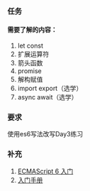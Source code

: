 ### 任务
#### 需要了解的内容：
1. let const 
2. 扩展运算符
3. 箭头函数
4. promise
5. 解构赋值  
6. import export（选学）  
7. async await（选学） 

### 要求
使用es6写法改写Day3练习

### 补充
1. [ECMAScript 6 入门](http://es6.ruanyifeng.com/)
2. [入门手册](https://www.yuque.com/fe9/basic/upk879)




